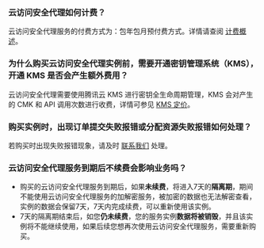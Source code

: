 ### 云访问安全代理如何计费？

云访问安全代理服务的付费方式为：包年包月预付费方式。详情请查阅 [计费概述](https://cloud.tencent.com/document/product/1303/53297)。

### 为什么购买云访问安全代理实例前，需要开通密钥管理系统（KMS），开通 KMS 是否会产生额外费用？

云访问安全代理需要使用腾讯云 KMS 进行密钥全生命周期管理，KMS 会对产生的 CMK 和 API 调用次数进行收费，详情可参见 [KMS 定价](https://cloud.tencent.com/product/kms/pricing)。

### 购买实例时，出现订单提交失败报错或分配资源失败报错如何处理？

若购买时出现失败报错现象，请及时 [联系我们](https://cloud.tencent.com/act/event/connect-service) 处理。
[](id:YFWAQDLFWDQHBXFHYXYWM)
### 云访问安全代理服务到期后不续费会影响业务吗？

- 购买的云访问安全代理服务到期后，如果**未续费**，将进入7天的**隔离期**，期间不能使用云访问安全代理服务的加解密服务，被加密的数据也无法解密查看，实例的数据会保留7天，7天内完成续费，可以重新使用该实例。 
- 7天的隔离期结束后，如您**仍未续费**，您的服务实例**数据将被销毁**，并且该实例将不能继续使用，如果后续您想再次使用云访问安全代理服务，需要重新购买。 
